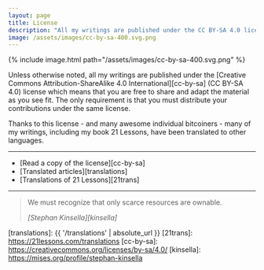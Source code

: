 ```yaml
---
layout: page
title: License
description: "All my writings are published under the CC BY-SA 4.0 license."
image: /assets/images/cc-by-sa-400.svg.png
---
```


{% include image.html path="/assets/images/cc-by-sa-400.svg.png" %}

Unless otherwise noted, all my writings are published under the [Creative
Commons Attribution-ShareAlike 4.0 International][cc-by-sa] (CC BY-SA 4.0)
license which means that you are free to share and adapt the material as you see
fit. The only requirement is that you must distribute your contributions under
the same license.

Thanks to this license - and many awesome individual bitcoiners - many of my
writings, including my book 21 Lessons, have been translated to other languages.

---

* [Read a copy of the license][cc-by-sa]
* [Translated articles][translations]
* [Translations of 21 Lessons][21trans]

---

> We must recognize that only scarce resources are ownable.
>
> <cite>[Stephan Kinsella][kinsella]</cite>

[translations]: {{ '/translations' | absolute_url }}
[21trans]: https://21lessons.com/translations
[cc-by-sa]: https://creativecommons.org/licenses/by-sa/4.0/
[kinsella]: https://mises.org/profile/stephan-kinsella
